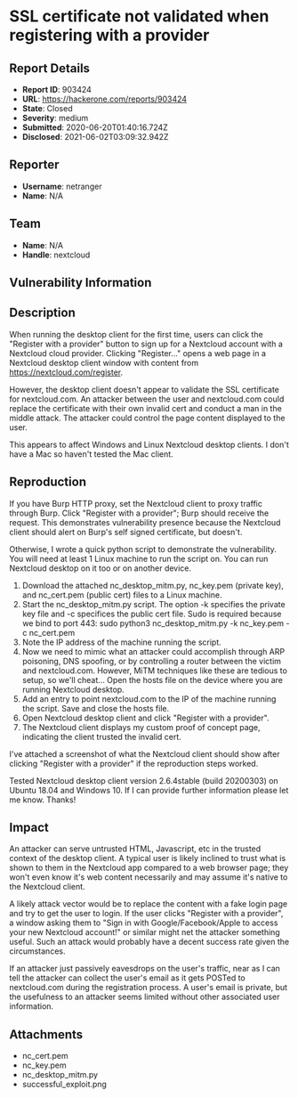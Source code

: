 # SSL certificate not validated when registering with a provider

## Report Details
- **Report ID**: 903424
- **URL**: https://hackerone.com/reports/903424
- **State**: Closed
- **Severity**: medium
- **Submitted**: 2020-06-20T01:40:16.724Z
- **Disclosed**: 2021-06-02T03:09:32.942Z

## Reporter
- **Username**: netranger
- **Name**: N/A

## Team
- **Name**: N/A
- **Handle**: nextcloud

## Vulnerability Information
## Description

When running the desktop client for the first time, users can click the "Register with a provider" button to sign up for a Nextcloud account with a Nextcloud cloud provider. Clicking "Register..." opens a web page in a Nextcloud desktop client window with content from https://nextcloud.com/register.

However, the desktop client doesn't appear to validate the SSL certificate for nextcloud.com. An attacker between the user and nextcloud.com could replace the certificate with their own invalid cert and conduct a man in the middle attack. The attacker could control the page content displayed to the user.

This appears to affect Windows and Linux Nextcloud desktop clients. I don't have a Mac so haven't tested the Mac client.

## Reproduction

If you have Burp HTTP proxy, set the Nextcloud client to proxy traffic through Burp. Click "Register with a provider"; Burp should receive the request. This demonstrates vulnerability presence because the Nextcloud client should alert on Burp's self signed certificate, but doesn't.

Otherwise, I wrote a quick python script to demonstrate the vulnerability. You will need at least 1 Linux machine to run the script on. You can run Nextcloud desktop on it too or on another device.

1. Download the attached nc_desktop_mitm.py, nc_key.pem (private key), and nc_cert.pem (public cert) files to a Linux machine. 
2. Start the nc_desktop_mitm.py script. The option -k specifies the private key file and -c specifices the public cert file. Sudo is required because we bind to port 443: sudo python3 nc_desktop_mitm.py -k nc_key.pem -c nc_cert.pem
3. Note the IP address of the machine running the script.
4. Now we need to mimic what an attacker could accomplish through ARP poisoning, DNS spoofing, or by controlling a router between the victim and nextcloud.com. However, MiTM techniques like these are tedious to setup, so we'll cheat... Open the hosts file on the device where you are running Nextcloud desktop.
5. Add an entry to point nextcloud.com to the IP of the machine running the script. Save and close the hosts file.
6. Open Nextcloud desktop client and click "Register with a provider".
7. The Nextcloud client displays my custom proof of concept page, indicating the client trusted the invalid cert.

I've attached a screenshot of what the Nextcloud client should show after clicking "Register with a provider" if the reproduction steps worked.

Tested Nextcloud desktop client version 2.6.4stable (build 20200303) on Ubuntu 18.04 and Windows 10. If I can provide further information please let me know. Thanks!

## Impact

An attacker can serve untrusted HTML, Javascript, etc in the trusted context of the desktop client. A typical user is likely inclined to trust what is shown to them in the Nextcloud app compared to a web browser page; they won't even know it's web content necessarily and may assume it's native to the Nextcloud client.

 A likely attack vector would be to replace the content with a fake login page and try to get the user to login. If the user clicks "Register with a provider", a window asking them to "Sign in with Google/Facebook/Apple to access your new Nextcloud account!" or similar might net the attacker something useful. Such an attack would probably have a decent success rate given the circumstances.

If an attacker just passively eavesdrops on the user's traffic, near as I can tell the attacker can collect the user's email as it gets POSTed to nextcloud.com during the registration process. A user's email is private, but the usefulness to an attacker seems limited without other associated user information.

## Attachments
- nc_cert.pem
- nc_key.pem
- nc_desktop_mitm.py
- successful_exploit.png
